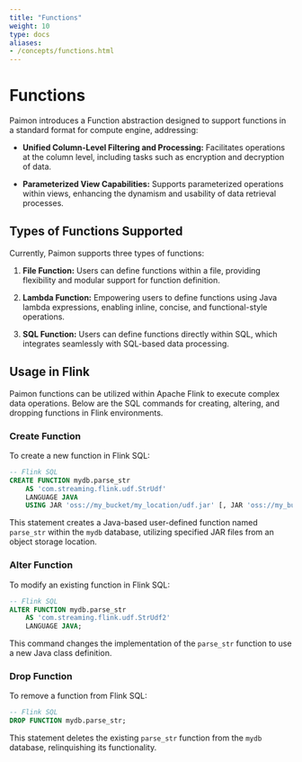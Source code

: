 ```yaml
---
title: "Functions"
weight: 10
type: docs
aliases:
- /concepts/functions.html
---
```

<!--
Licensed to the Apache Software Foundation (ASF) under one
or more contributor license agreements.  See the NOTICE file
distributed with this work for additional information
regarding copyright ownership.  The ASF licenses this file
to you under the Apache License, Version 2.0 (the
"License"); you may not use this file except in compliance
with the License.  You may obtain a copy of the License at

  http://www.apache.org/licenses/LICENSE-2.0

Unless required by applicable law or agreed to in writing,
software distributed under the License is distributed on an
"AS IS" BASIS, WITHOUT WARRANTIES OR CONDITIONS OF ANY
KIND, either express or implied.  See the License for the
specific language governing permissions and limitations
under the License.
-->

# Functions

Paimon introduces a Function abstraction designed to support functions in a standard format for compute engine, addressing:

- **Unified Column-Level Filtering and Processing:** Facilitates operations at the column level, including tasks such as encryption and decryption of data.

- **Parameterized View Capabilities:** Supports parameterized operations within views, enhancing the dynamism and usability of data retrieval processes.

## Types of Functions Supported

Currently, Paimon supports three types of functions:

1. **File Function:** Users can define functions within a file, providing flexibility and modular support for function definition.

2. **Lambda Function:** Empowering users to define functions using Java lambda expressions, enabling inline, concise, and functional-style operations.

3. **SQL Function:** Users can define functions directly within SQL, which integrates seamlessly with SQL-based data processing.

## Usage in Flink

Paimon functions can be utilized within Apache Flink to execute complex data operations. Below are the SQL commands for creating, altering, and dropping functions in Flink environments.

### Create Function

To create a new function in Flink SQL:

```sql
-- Flink SQL
CREATE FUNCTION mydb.parse_str
    AS 'com.streaming.flink.udf.StrUdf' 
    LANGUAGE JAVA
    USING JAR 'oss://my_bucket/my_location/udf.jar' [, JAR 'oss://my_bucket/my_location/a.jar'];
```

This statement creates a Java-based user-defined function named `parse_str` within the `mydb` database, utilizing specified JAR files from an object storage location.

### Alter Function

To modify an existing function in Flink SQL:

```sql
-- Flink SQL
ALTER FUNCTION mydb.parse_str
    AS 'com.streaming.flink.udf.StrUdf2' 
    LANGUAGE JAVA;
```

This command changes the implementation of the `parse_str` function to use a new Java class definition.

### Drop Function

To remove a function from Flink SQL:

```sql
-- Flink SQL
DROP FUNCTION mydb.parse_str;
```

This statement deletes the existing `parse_str` function from the `mydb` database, relinquishing its functionality.
